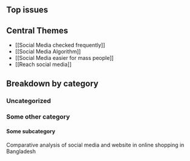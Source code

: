 ## Top issues

## Central Themes
- [[Social Media checked frequently]]
- [[Social Media Algorithm]]
- [[Social Media easier for mass people]]
- [[Reach social media]]

## Breakdown by category
### Uncategorized


### Some other category


#### Some subcategory


Comparative analysis of social media and website in online shopping in Bangladesh